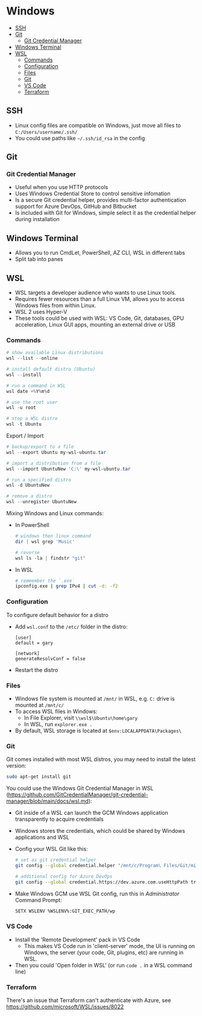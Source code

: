 # Windows

- [SSH](#ssh)
- [Git](#git)
  - [Git Credential Manager](#git-credential-manager)
- [Windows Terminal](#windows-terminal)
- [WSL](#wsl)
  - [Commands](#commands)
  - [Configuration](#configuration)
  - [Files](#files)
  - [Git](#git-1)
  - [VS Code](#vs-code)
  - [Terraform](#terraform)

## SSH

- Linux config files are compatible on Windows, just move all files to `C:/Users/username/.ssh/`
- You could use paths like `~/.ssh/id_rsa` in the config

## Git

### Git Credential Manager

- Useful when you use HTTP protocols
- Uses Windows Credential Store to control sensitive infomation
- Is a secure Git credential helper, provides multi-factor authentication support for Azure DevOps, GitHub and Bitbucket
- Is included with Git for Windows, simple select it as the credential helper during installation

## Windows Terminal

- Allows you to run CmdLet, PowerShell, AZ CLI, WSL in different tabs
- Split tab into panes

## WSL

- WSL targets a developer audience who wants to use Linux tools.
- Requires fewer resources than a full Linux VM, allows you to access Windows files from within Linux.
- WSL 2 uses Hyper-V
- These tools could be used with WSL: VS Code, Git, databases, GPU acceleration, Linux GUI apps, mounting an external drive or USB

### Commands

```powershell
# show available Linux distributions
wsl --list --online

# install default distro (Ubuntu)
wsl --install

# run a command in WSL
wsl date +%Y%m%d

# use the root user
wsl -u root

# stop a WSL distro
wsl -t Ubuntu
```

Export / Import

```powershell
# backup/export to a file
wsl --export Ubuntu my-wsl-ubuntu.tar

# import a distribution from a file
wsl --import UbuntuNew 'C:\' my-wsl-ubuntu.tar

# run a specified distro
wsl -d UbuntuNew

# remove a distro
wsl --unregister UbuntuNew
```

Mixing Windows and Linux commands:

- In PowerShell

  ```PowerShell
  # windows then linux command
  dir | wsl grep 'Music'

  # reverse
  wsl ls -la | findstr "git"
  ```

- In WSL

  ```sh
  # remmember the `.exe`
  ipconfig.exe | grep IPv4 | cut -d: -f2
  ```

### Configuration

To configure default behavior for a distro

- Add `wsl.conf` to the `/etc/` folder in the distro:

  ```
  [user]
  default = gary

  [network]
  generateResolvConf = false
  ```

- Restart the distro


### Files

- Windows file system is mounted at `/mnt/` in WSL, e.g. `C:` drive is mounted at `/mnt/c/`
- To access WSL files in Windows:
  - In File Explorer, visit `\\wsl$\Ubuntu\home\gary`
  - In WSL, run `explorer.exe .`
- By default, WSL storage is located at `$env:LOCALAPPDATA\Packages\`

### Git

Git comes installed with most WSL distros, you may need to install the latest version:

```sh
sudo apt-get install git
```

You could use the Windows Git Credential Manager in WSL (https://github.com/GitCredentialManager/git-credential-manager/blob/main/docs/wsl.md):

- Git inside of a WSL can launch the GCM Windows application transparently to acquire credentials
- Windows stores the credentials, which could be shared by Windows applications and WSL
- Config your WSL Git like this:

  ```sh
  # set as git credential helper
  git config --global credential.helper "/mnt/c/Program\ Files/Git/mingw64/libexec/git-core/git-credential-manager-core.exe"

  # additional config for Azure DevOps
  git config --global credential.https://dev.azure.com.useHttpPath true
  ```

- Make Windows GCM use WSL Git config, run this in *Administrator* Command Prompt:

  ```sh
  SETX WSLENV %WSLENV%:GIT_EXEC_PATH/wp
  ```


### VS Code

- Install the 'Remote Development' pack in VS Code
  - This makes VS Code run in 'client-server' mode, the UI is running on Windows, the server (your code, Git, plugins, etc) are running in WSL.
- Then you could 'Open folder in WSL' (or run `code .` in a WSL command line)


### Terraform

There's an issue that Terraform can't authenticate with Azure, see https://github.com/microsoft/WSL/issues/8022
